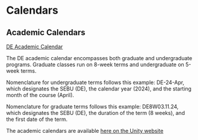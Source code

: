 # Calendars

## Academic Calendars

[DE Academic Calendar](https://unity.edu/distance-education/admissions-costs-aid/academic-calendar/)

The DE academic calendar encompasses both graduate and undergraduate programs. Graduate classes run on 8-week terms and undergraduate on 5-week terms.

Nomenclature for undergraduate terms follows this example: DE-24-Apr, which designates the SEBU (DE), the calendar year (2024), and the starting month of the course (April). 

Nomenclature for graduate terms follows this example: DE8W03.11.24, which designates the SEBU (DE), the duration of the term (8 weeks), and the first date of the term. 

The academic calendars are available [here on the Unity website](https://unity.edu/distance-education/admissions-costs-aid/academic-calendar/)
